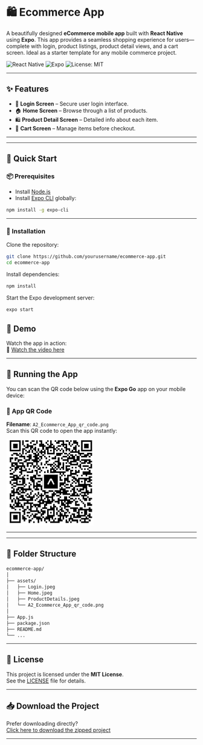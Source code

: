 
# 🛍️ Ecommerce App

A beautifully designed **eCommerce mobile app** built with **React Native** using **Expo**. This app provides a seamless shopping experience for users—complete with login, product listings, product detail views, and a cart screen. Ideal as a starter template for any mobile commerce project.

![React Native](https://img.shields.io/badge/React_Native-v0.73.0-blue.svg?style=flat&logo=react)
![Expo](https://img.shields.io/badge/Expo-49.0.0-black.svg?style=flat&logo=expo)
![License: MIT](https://img.shields.io/badge/License-MIT-yellow.svg)

---

## ✨ Features

- 🔐 **Login Screen** – Secure user login interface.
- 🏠 **Home Screen** – Browse through a list of products.
- 🛍️ **Product Detail Screen** – Detailed info about each item.
- 🛒 **Cart Screen** – Manage items before checkout.

---



---

## 🚀 Quick Start

### 📦 Prerequisites

- Install [Node.js](https://nodejs.org/)
- Install [Expo CLI](https://docs.expo.dev/workflow/expo-cli/) globally:

```bash
npm install -g expo-cli
```

---

### 📂 Installation

Clone the repository:

```bash
git clone https://github.com/yourusername/ecommerce-app.git
cd ecommerce-app
```

Install dependencies:

```bash
npm install
```

Start the Expo development server:

```bash
expo start
```
## 🎥 Demo

Watch the app in action:  
🔗 [Watch the video here](https://youtube.com/shorts/rmR4Y8MJyWs?si=tD6d0_NBONvDH16N)


---

## 📱 Running the App

You can scan the QR code below using the **Expo Go** app on your mobile device:

### 🔳 App QR Code
**Filename**: `A2_Ecommerce_App_qr_code.png`  
Scan this QR code to open the app instantly:

![QR Code - A2_Ecommerce_App_qr_code.png](./A2_Ecommerce_App_qr_code.png)

---


---

## 📁 Folder Structure

```
ecommerce-app/
│
├── assets/
│   ├── Login.jpeg
│   ├── Home.jpeg
│   ├── ProductDetails.jpeg
│   └── A2_Ecommerce_App_qr_code.png
│
├── App.js
├── package.json
├── README.md
└── ...
```

---

## 📄 License

This project is licensed under the **MIT License**.  
See the [LICENSE](./LICENSE) file for details.

> 

---

## 📥 Download the Project

Prefer downloading directly?  
[Click here to download the zipped project](https://haad1370/Portfolio-Haad/A2-API-Integration/ecommerce-app/archive/refs/heads/main.zip)

---

